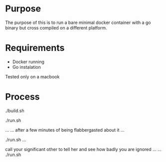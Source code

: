 # Purpose
The purpose of this is to run a bare minimal docker container with a go binary but cross compiled on a different platform.

# Requirements
- Docker running
- Go instalation

Tested only on a macbook

# Process
./build.sh

./run.sh

...
...
after a few minutes of being flabbergasted about it ...

./run.sh
...

call your significant other to tell her and see how badly you are ignored ...
...
./run.sh